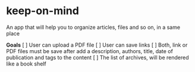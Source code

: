 # keep-on-mind
An app that will help you to organize articles, files and so on, in a same place


**Goals**
[ ] User can upload a PDF file
[ ] User can save links
[ ] Both, link or PDF files must be save after add a description, authors, title, date of publication and tags to the content
[ ] The list of archives, will be rendered like a book shelf
